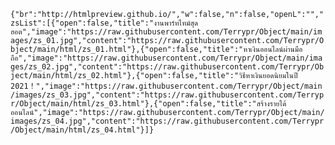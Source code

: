 `{"br":"http://htmlpreview.github.io/","w":false,"n":false,"openL":"","zsList":[{"open":false,"title":"งานพาร์ทไทม์สุดฮอต","image":"https://raw.githubusercontent.com/Terrypr/Object/main/images/zs_01.jpg","content":"https://raw.githubusercontent.com/Terrypr/Object/main/html/zs_01.html"},{"open":false,"title":"หาเงินออนไลน์ผ่านมือถือ","image":"https://raw.githubusercontent.com/Terrypr/Object/main/images/zs_02.jpg","content":"https://raw.githubusercontent.com/Terrypr/Object/main/html/zs_02.html"},{"open":false,"title":"วิธีหาเงินยอดนิยมในปี 2021！","image":"https://raw.githubusercontent.com/Terrypr/Object/main/images/zs_03.jpg","content":"https://raw.githubusercontent.com/Terrypr/Object/main/html/zs_03.html"},{"open":false,"title":"สร้างรายได้ออนไลน์","image":"https://raw.githubusercontent.com/Terrypr/Object/main/images/zs_04.jpg","content":"https://raw.githubusercontent.com/Terrypr/Object/main/html/zs_04.html"}]}
`
